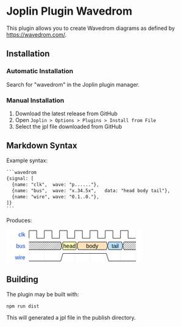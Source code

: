 # Joplin Plugin Wavedrom
This plugin allows you to create Wavedrom diagrams as defined by https://wavedrom.com/.


## Installation

### Automatic Installation
Search for "wavedrom" in the Joplin plugin manager.

### Manual Installation
1. Download the latest release from GitHub
2. Open `Joplin > Options > Plugins > Install from File`
3. Select the jpl file downloaded from GitHub

## Markdown Syntax
Example syntax:

    ```wavedrom
    {signal: [
      {name: "clk",  wave: "p......"},
      {name: "bus",  wave: "x.34.5x",   data: "head body tail"},
      {name: "wire", wave: "0.1..0."},
    ]}
    ```

Produces:

![Example](./doc/example.png)

## Building
The plugin may be built with:
```
npm run dist
```
This will generated a jpl file in the publish directory.

